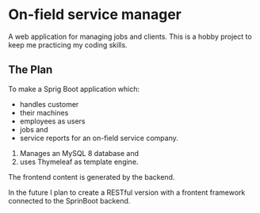 # On-field service manager

A web application for managing jobs and clients.
This is a hobby project to keep me practicing my coding skills.

## The Plan

To make a Sprig Boot application which:
- handles customer 
- their machines 
- employees as users 
- jobs and 
- service reports 
for an on-field service company. 

1. Manages an MySQL 8 database and 
2. uses Thymeleaf as template engine. 

The frontend content is generated by the backend.

In the future I plan to create a RESTful version with a frontent framework connected to the SprinBoot backend.
